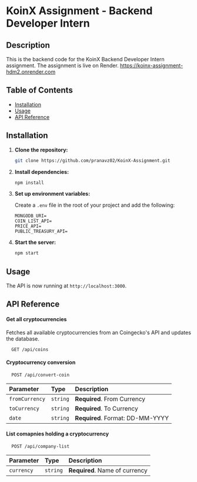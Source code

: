 # KoinX Assignment - Backend Developer Intern

## Description

This is the backend code for the KoinX Backend Developer Intern assignment.
The assignment is live on Render.
https://koinx-assignment-hdm2.onrender.com 

## Table of Contents

- [Installation](#installation)
- [Usage](#usage)
- [API Reference](#api-reference)

## Installation

1. **Clone the repository:**

    ```bash
    git clone https://github.com/pranavz02/KoinX-Assignment.git
    ```

2. **Install dependencies:**

    ```bash
    npm install
    ```

3. **Set up environment variables:**

    Create a `.env` file in the root of your project and add the following:

    ```env
    MONGODB_URI=
    COIN_LIST_API=
    PRICE_API=
    PUBLIC_TREASURY_API=
    ```

4. **Start the server:**

    ```bash
    npm start
    ```

## Usage

The API is now running at `http://localhost:3000`.

## API Reference

#### Get all cryptocurrencies
Fetches all available cryptocurrencies from an Coingecko's API and updates the database.
```http
  GET /api/coins
```

#### Cryptocurrency conversion
```http
  POST /api/convert-coin
```

| Parameter | Type     | Description                       |
| :-------- | :------- | :-------------------------------- |
| `fromCurrency`| `string` | **Required**. From Currency |
| `toCurrency` | `string` | **Required**. To Currency |
| `date` | `string` | **Required**. Format: DD-MM-YYYY |

#### List comapnies holding a cryptocurrency

```http
  POST /api/company-list
```

| Parameter | Type     | Description                       |
| :-------- | :------- | :-------------------------------- |
| `currency` | `string` | **Required**. Name of currency |


